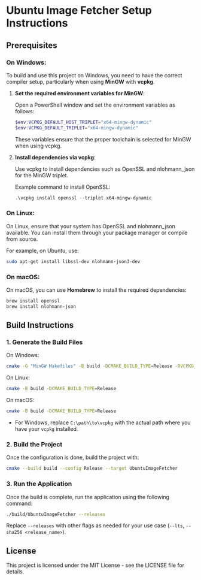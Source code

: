 
# Ubuntu Image Fetcher Setup Instructions

## Prerequisites

### On Windows:

To build and use this project on Windows, you need to have the correct compiler setup, particularly when using **MinGW** with **vcpkg**.

1. **Set the required environment variables for MinGW**:

   Open a PowerShell window and set the environment variables as follows:

   ```powershell
   $env:VCPKG_DEFAULT_HOST_TRIPLET="x64-mingw-dynamic"
   $env:VCPKG_DEFAULT_TRIPLET="x64-mingw-dynamic"
   ```

   These variables ensure that the proper toolchain is selected for MinGW when using vcpkg.

2. **Install dependencies via vcpkg**:

   Use vcpkg to install dependencies such as OpenSSL and nlohmann_json for the MinGW triplet.

   Example command to install OpenSSL:

   ```powershell
   .\vcpkg install openssl --triplet x64-mingw-dynamic
   ```

### On Linux:

On Linux, ensure that your system has OpenSSL and nlohmann_json available. You can install them through your package manager or compile from source.

For example, on Ubuntu, use:

```bash
sudo apt-get install libssl-dev nlohmann-json3-dev
```

### On macOS:

On macOS, you can use **Homebrew** to install the required dependencies:

```bash
brew install openssl
brew install nlohmann-json
```

## Build Instructions

### 1. Generate the Build Files

On Windows:

```bash
cmake -G "MinGW Makefiles" -B build -DCMAKE_BUILD_TYPE=Release -DVCPKG_PATH="C:\path\to\vcpkg" -DCMAKE_PREFIX_PATH="C:\path\to\vcpkg\installed\x64-mingw-dynamic\share" -DCMAKE_TOOLCHAIN_FILE="C:\path\to\vcpkg\scripts\buildsystems\vcpkg.cmake"
```

On Linux:

```bash
cmake -B build -DCMAKE_BUILD_TYPE=Release
```

On macOS:

```bash
cmake -B build -DCMAKE_BUILD_TYPE=Release
```

- For Windows, replace `C:\path\to\vcpkg` with the actual path where you have your `vcpkg` installed.

### 2. Build the Project

Once the configuration is done, build the project with:

```bash
cmake --build build --config Release --target UbuntuImageFetcher
```

### 3. Run the Application

Once the build is complete, run the application using the following command:

```bash
./build/UbuntuImageFetcher --releases
```

Replace `--releases` with other flags as needed for your use case (`--lts`, `--sha256 <release_name>`).

## License

This project is licensed under the MIT License - see the LICENSE file for details.
